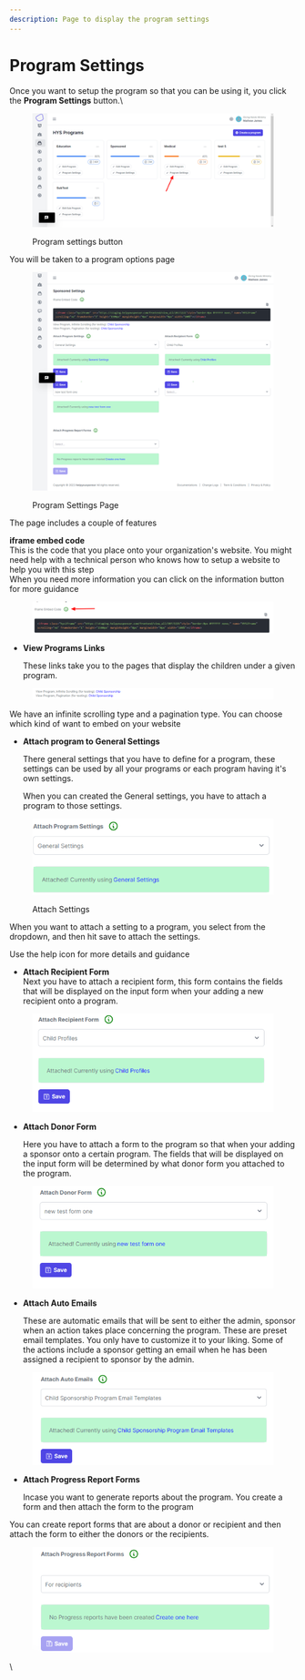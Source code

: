 ```yaml
---
description: Page to display the program settings
---
```


# Program Settings

Once you want to setup the program so that you can be using it, you click the **Program Settings** button.\


<figure><img src="../../.gitbook/assets/image_2023-05-22_164740868.png" alt=""><figcaption><p>Program settings button</p></figcaption></figure>

You will be taken to a program options page

<figure><img src="../../.gitbook/assets/image_2023-05-22_164913518.png" alt=""><figcaption><p>Program Settings Page</p></figcaption></figure>

The page includes a couple of features

**iframe embed code**\
This is the code that you place onto your organization's website. You might need help with a technical person who knows how to setup a website to help you with this step\
When you need more information you can click on the information button for more guidance

<figure><img src="../../.gitbook/assets/image_2023-05-22_165255000.png" alt=""><figcaption></figcaption></figure>

*   **View Programs Links**

    These links take you to the pages that display the children under a given program.

<figure><img src="../../.gitbook/assets/image_2023-05-22_165441105.png" alt=""><figcaption></figcaption></figure>

We have an infinite scrolling type and a pagination type. You can choose which kind of want to embed on your website

*   **Attach program to General Settings**

    There general settings that you have to define for a program, these settings can be used by all your programs or each program having it's own settings.

    When you can created the General settings, you have to attach a program to those settings.

<figure><img src="../../.gitbook/assets/image_2023-05-22_165814460.png" alt=""><figcaption><p>Attach Settings</p></figcaption></figure>

When you want to attach a setting to a program, you select from the dropdown, and then hit save to attach the settings.

Use the help icon for more details and guidance

* **Attach Recipient Form**\
  Next you have to attach a recipient form, this form contains the fields that will be displayed on the input form when your adding a new recipient onto a program.

<figure><img src="../../.gitbook/assets/image_2023-05-22_170841861.png" alt=""><figcaption></figcaption></figure>

*   **Attach Donor Form**

    Here you have to attach a form to the program so that when your adding a sponsor onto a certain program. The fields that will be displayed on the input form will be determined by what donor form you attached to the program.

<figure><img src="../../.gitbook/assets/image_2023-05-22_171120648.png" alt=""><figcaption></figcaption></figure>

*   **Attach Auto Emails**

    These are automatic emails that will be sent to either the admin, sponsor when an action takes place concerning the program. These are preset email templates. You only have to customize it to your liking. Some of the actions include a sponsor getting an email when he has been assigned a recipient to sponsor by the admin.

<figure><img src="../../.gitbook/assets/image_2023-05-22_171631434.png" alt=""><figcaption></figcaption></figure>

*   **Attach Progress Report Forms**

    Incase you want to generate reports about the program. You create a form and then attach the form to the program

You can create report forms that are about a donor or recipient and then attach the form to either the donors or the recipients.

<figure><img src="../../.gitbook/assets/image_2023-05-22_172158239.png" alt=""><figcaption></figcaption></figure>

\
